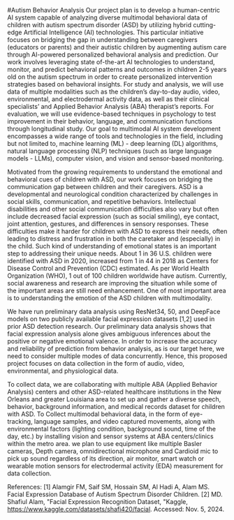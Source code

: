 #Autism Behavior Analysis
Our project plan is to develop a human-centric AI system capable of analyzing diverse multimodal behavioral data of children with autism spectrum disorder (ASD) by utilizing hybrid cutting-edge Artificial Intelligence (AI) technologies. This particular initiative focuses on bridging the gap in understanding between caregivers (educators or parents) and their autistic children by augmenting autism care through AI-powered personalized behavioral analysis and prediction. Our work involves leveraging state of-the-art AI technologies to understand, monitor, and predict behavioral patterns and outcomes in children 2-5 years old on the autism spectrum in order to create personalized intervention strategies based on behavioral insights. For study and analysis, we will use data of multiple modalities such as the children’s day-to-day audio, video, environmental, and electrodermal activity data, as well as their clinical specialists’ and Applied Behavior Analysis (ABA) therapist’s reports. For evaluation, we will use evidence-based techniques in psychology to test improvement in their behavior, language, and communication functions through longitudinal study. Our goal to multimodal AI system development encompasses a wide range of tools and technologies in the field, including but not limited to, machine learning (ML) - deep learning (DL) algorithms, natural language processing (NLP) techniques (such as large language models - LLMs), computer vision, and vision and sensor-based monitoring.

Motivated from the growing requirements to understand the emotional and behavioral cues of children with ASD, our work focuses on bridging the communication gap between children and their caregivers. ASD is a developmental and neurological condition characterized by challenges in social skills, communication, and repetitive behaviors. Intellectual disabilities and other social communication difficulties also vary but often include decreased facial expression (such as social smiling), eye contact, joint attention, gestures, and differences in sensory responses. These difficulties make it harder for children with ASD to express their needs, often leading to distress and frustration in both the caretaker and (especially) in the child. Such kind of understanding of emotional states is an important step to addressing their unique needs. About 1 in 36 U.S. children were identified with ASD in 2020, increased from 1 in 44 in 2018 as Centers for Disease Control and Prevention (CDC) estimated. As per World Health Organization (WHO), 1 out of 100 children worldwide have autism. Currently, social awareness and research are improving the situation while some of the important areas are still need enhancement. One of most important area is to understanding the emotion of the ASD children with multimodality.

We have run preliminary data analysis using ResNet34, 50, and DeepFace models on two publicly available facial expression datasets [1,2] used in prior ASD detection research. Our preliminary data analysis shows that facial expression analysis alone gives ambiguous inferences about the positive or negative emotional valence. In order to increase the accuracy and reliability of prediction from behavior analysis, as is our target here, we need to consider multiple modes of data concurrently. Hence, this proposed project focuses on data collection in the form of audio, video, environmental, and physiological data.

To collect data, we are collaborating with multiple ABA (Applied Behavior Analysis) centers and other ASD-related healthcare institutions in the New Orleans and greater Louisiana area to set up and gather a diverse speech, behavior, background information, and medical records dataset for children with ASD. To Collect multimodal behavioral data, in the form of eye-tracking, language samples, and video captured movements, along with environmental factors (lighting condition, background sound, time of the day, etc.) by installing vision and sensor systems at ABA centers/clinics within the metro area. we plan to use equipment like multiple Basler cameras, Depth camera, omnidirectional microphone and Cardioid mic to pick up sound regardless of its direction, air monitor, smart watch or wearable motion sensors for electrodermal activity (EDA) measurement for data collection.

References:
[1] Alamgir FM, Saif SM, Hossain SM, Al Hadi A, Alam MS. Facial Expression Database of Autism Spectrum Disorder Children.
[2] MD. Shafiul Alam, "Facial Expression Recognition Dataset, "Kaggle, https://www.kaggle.com/datasets/shafi420/facial. Accessed: Nov. 5, 2024.
